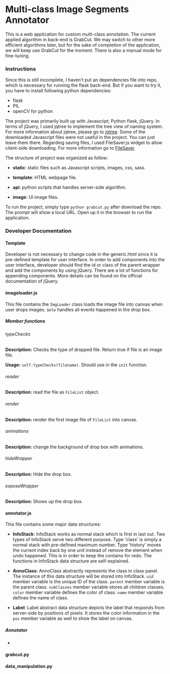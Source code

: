 # Multi-class Image Segments Annotator
This is a web application for custom multi-class annotation. The current applied algorithm in back-end is GrabCut. We may switch to other more efficient algorithms later, but for the sake of completion of the application, we will keep use GrabCut for the moment. There is also a manual mode for fine-tuning.


### Instructions

Since this is still incomplete, I haven't put an dependencies file into repo, which is necessary for running the flask back-end. But if you want to try it, you have to install following python dependencies:

- flask
- PIL
- openCV for python

The project was primarily built up with Javascript, Python flask, jQuery. In terms of jQuery, I used jqtree to implement the tree view of naming system. For more information about jqtree, please go to [jqtree](http://mbraak.github.io/jqTree/). Some of the downloaded Javascript files were not useful in the project. You can just leave them there. Regarding saving files, I used FileSaver.js widget to allow client-side downloading. For more information go to [FileSaver](https://github.com/eligrey/FileSaver.js/).


The structure of project was organized as follow:

- **static**: static files such as Javascript scripts, images, css, sass.

- **template**: HTML webpage file.

- **api**: python scripts that handles server-side algorithm.

- **image**: UI image files.

To run the project, simply type ``` python grabcut.py ``` after download the repo. The prompt will show a local URL. Open up it in the browser to run the application.


### Developer Documentation

#### Template

Developer is not necessary to change code in the generic.html since it is pre-defined template for user interface. In order to add components into the user interface, developer should find the id or class of the parent wrapper and add the components by using jQuery.  There are a lot of functions for appending components. More details can be found on the official documentation of jQuery.


#### imageloader.js

This file contains the ``` ImgLoader ``` class loads the image file into canvas when user drops images. ``` $ele ``` handles all events happened in the drop box.

##### Member functions

###### typeChecks

**Description:** Checks the type of dropped file. Return true if file is an image file.

**Usage:** ``` self.typeChecks(filename) ```. Should use in the ``` init ``` function.

###### reader

**Description:** read the file as ``` FileList ``` object.

###### render

**Description:** render the first image file of ``` FileList ``` into canvas.

###### animations

**Description:** change the background of drop box with animations.

###### hideWrapper

**Description:** Hide the drop box.

###### exposeWrapper

**Description:** Shows up the drop box.




#### annotator.js

This file contains some major data structures:

- **InfoStack**: InfoStack works as normal stack which is first in last out. Two types of InfoStack serve two different purpose. Type 'class' is simply a normal stack with pre-defined maximum number. Type 'history' moves the current index back by one unit instead of remove the element when undo happened. This is in order to keep the contains for redo. The functions in InfoStack data structure are self-explained.


- **AnnoClass**: AnnoClass abstractly represents the class in class panel. The instance of this data structure will be stored into InfoStack. ``` uid ``` member variable is the unique ID of the class. ``` parent ``` member variable is the parent class. ``` subClasses ``` member variable stores all children classes. ``` color ``` member variable defines the color of class. ``` name ``` member variable defines the name of class.

- **Label**: Label abstract data structure depicts the label that responds from server-side by positions of pixels. It stores the color information in the ``` pos ``` member variable as well to show the label on canvas.



##### Annotator




-

#### grabcut.py

#### data_manipulation.py
